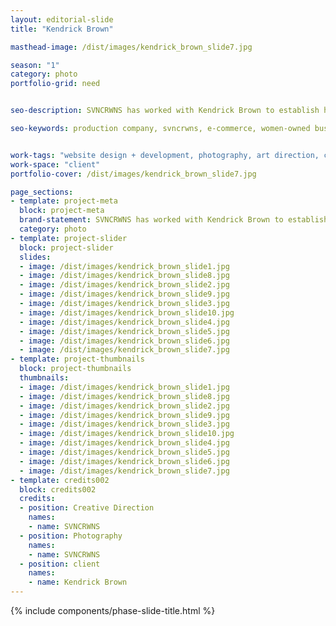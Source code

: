 ```yaml
---
layout: editorial-slide
title: "Kendrick Brown"

masthead-image: /dist/images/kendrick_brown_slide7.jpg

season: "1"
category: photo
portfolio-grid: need


seo-description: SVNCRWNS has worked with Kendrick Brown to establish his personal brand working in education, philosophy and consulting.

seo-keywords: production company, svncrwns, e-commerce, women-owned businesses, creative team, consulting, business operations, launch my brand, manage my brand, photography, videography, special projects


work-tags: "website design + development, photography, art direction, creative direction"
work-space: "client"
portfolio-cover: /dist/images/kendrick_brown_slide7.jpg

page_sections:
- template: project-meta
  block: project-meta
  brand-statement: SVNCRWNS has worked with Kendrick Brown to establish his personal brand working in education, philosophy and consulting.
  category: photo
- template: project-slider
  block: project-slider
  slides:
  - image: /dist/images/kendrick_brown_slide1.jpg
  - image: /dist/images/kendrick_brown_slide8.jpg
  - image: /dist/images/kendrick_brown_slide2.jpg
  - image: /dist/images/kendrick_brown_slide9.jpg
  - image: /dist/images/kendrick_brown_slide3.jpg
  - image: /dist/images/kendrick_brown_slide10.jpg
  - image: /dist/images/kendrick_brown_slide4.jpg
  - image: /dist/images/kendrick_brown_slide5.jpg
  - image: /dist/images/kendrick_brown_slide6.jpg
  - image: /dist/images/kendrick_brown_slide7.jpg
- template: project-thumbnails
  block: project-thumbnails
  thumbnails:
  - image: /dist/images/kendrick_brown_slide1.jpg
  - image: /dist/images/kendrick_brown_slide8.jpg
  - image: /dist/images/kendrick_brown_slide2.jpg
  - image: /dist/images/kendrick_brown_slide9.jpg
  - image: /dist/images/kendrick_brown_slide3.jpg
  - image: /dist/images/kendrick_brown_slide10.jpg
  - image: /dist/images/kendrick_brown_slide4.jpg
  - image: /dist/images/kendrick_brown_slide5.jpg
  - image: /dist/images/kendrick_brown_slide6.jpg
  - image: /dist/images/kendrick_brown_slide7.jpg
- template: credits002
  block: credits002
  credits:
  - position: Creative Direction
    names:
    - name: SVNCRWNS
  - position: Photography
    names:
    - name: SVNCRWNS
  - position: client
    names:
    - name: Kendrick Brown
---
```


{% include components/phase-slide-title.html %}
